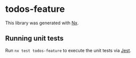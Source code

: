 # todos-feature

This library was generated with [Nx](https://nx.dev).

## Running unit tests

Run `nx test todos-feature` to execute the unit tests via [Jest](https://jestjs.io).
